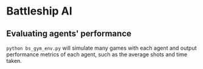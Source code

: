# Battleship AI
## Evaluating agents' performance
`python bs_gym_env.py` will simulate many games with each agent and output performance metrics of each agent, such as the average shots and time taken.